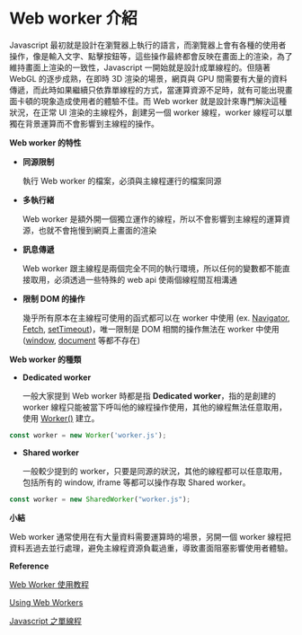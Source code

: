 # Web worker 介紹

Javascript 最初就是設計在瀏覽器上執行的語言，而瀏覽器上會有各種的使用者操作，像是輸入文字、點擊按鈕等，這些操作最終都會反映在畫面上的渲染，為了維持畫面上渲染的一致性，Javascript 一開始就是設計成單線程的。但隨著 WebGL 的逐步成熟，在即時 3D 渲染的場景，網頁與 GPU 間需要有大量的資料傳遞，而此時如果繼續只依靠單線程的方式，當運算資源不足時，就有可能出現畫面卡頓的現象造成使用者的體驗不佳。而 Web worker 就是設計來專門解決這種狀況，在正常 UI 渲染的主線程外，創建另一個 worker 線程，worker 線程可以單獨在背景運算而不會影響到主線程的操作。

**Web worker 的特性**

*   **同源限制**

    執行 Web worker 的檔案，必須與主線程運行的檔案同源
*   **多執行緒**

    Web worker 是額外開一個獨立運作的線程，所以不會影響到主線程的運算資源，也就不會拖慢到網頁上畫面的渲染
*   **訊息傳遞**

    Web worker 跟主線程是兩個完全不同的執行環境，所以任何的變數都不能直接取用，必須透過一些特殊的 web api 使兩個線程間互相溝通
*   **限制 DOM 的操作**

    幾乎所有原本在主線程可使用的函式都可以在 worker 中使用 (ex. [Navigator](https://developer.mozilla.org/en-US/docs/Web/API/Navigator), [Fetch](https://developer.mozilla.org/en-US/docs/Web/API/fetch), [setTimeout](https://developer.mozilla.org/en-US/docs/Web/API/setTimeout))，唯一限制是 DOM 相關的操作無法在 worker 中使用 ([window](https://developer.mozilla.org/en-US/docs/Web/API/Window), [document](https://developer.mozilla.org/en-US/docs/Web/API/Document) 等都不存在)

**Web worker 的種類**

*   **Dedicated worker**&#x20;

    一般大家提到 Web worker 時都是指 **Dedicated worker**，指的是創建的 worker 線程只能被當下呼叫他的線程操作使用，其他的線程無法任意取用，使用 [Worker()](https://developer.mozilla.org/en-US/docs/Web/API/Worker/Worker) 建立。

```javascript
const worker = new Worker('worker.js');
```

*   **Shared worker**

    一般較少提到的 worker，只要是同源的狀況，其他的線程都可以任意取用，包括所有的 window, iframe 等都可以操作存取 Shared worker。

```javascript
const worker = new SharedWorker("worker.js");
```

**小結**

Web worker 通常使用在有大量資料需要運算時的場景，另開一個 worker 線程把資料丟過去並行處理，避免主線程資源負載過重，導致畫面阻塞影響使用者體驗。

**Reference**

[Web Worker 使用教程](https://www.ruanyifeng.com/blog/2018/07/web-worker.html)

[Using Web Workers](https://developer.mozilla.org/en-US/docs/Web/API/Web\_Workers\_API/Using\_web\_workers)

[Javascript 之單線程](https://mark-lin.com/posts/20150904/)
